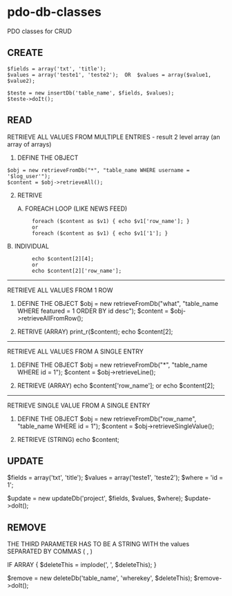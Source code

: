 # pdo-db-classes
PDO classes for CRUD



## CREATE

```
$fields = array('txt', 'title');
$values = array('teste1', 'teste2');  OR  $values = array($value1, $value2);

$teste = new insertDb('table_name', $fields, $values);
$teste->doIt();
```







## READ

RETRIEVE ALL VALUES FROM MULTIPLE ENTRIES - result 2 level array (an array of arrays)

1. DEFINE THE OBJECT
```
$obj = new retrieveFromDb("*", "table_name WHERE username = '$log_user'");
$content = $obj->retrieveAll();
```

2. RETRIVE

	A. FOREACH LOOP (LIKE NEWS FEED)
```
		foreach ($content as $v1) { echo $v1['row_name']; }
		or
		foreach ($content as $v1) { echo $v1['1']; }
```

B. INDIVIDUAL
```
		echo $content[2][4];
		or
		echo $content[2]['row_name'];
```

-----------------------------------------

RETRIEVE ALL VALUES FROM 1 ROW

1. DEFINE THE OBJECT
	$obj = new retrieveFromDb("what", "table_name WHERE featured = 1 ORDER BY id desc");
	$content = $obj->retrieveAllFromRow();

2. RETRIVE (ARRAY)
	print_r($content);
	echo $content[2];

-----------------------------------------

RETRIEVE ALL VALUES FROM A SINGLE ENTRY

1. DEFINE THE OBJECT
	$obj = new retrieveFromDb("*", "table_name WHERE id = 1");
	$content = $obj->retrieveLine();

2. RETRIEVE (ARRAY)
	echo $content['row_name'];
	or
	echo $content[2];

-----------------------------------------

RETRIEVE SINGLE VALUE FROM A SINGLE ENTRY

1. DEFINE THE OBJECT
	$obj = new retrieveFromDb("row_name", "table_name WHERE id = 1");
	$content = $obj->retrieveSingleValue();

2. RETRIEVE (STRING)
	echo $content;







## UPDATE

$fields = array('txt', 'title');
$values = array('teste1', 'teste2');
$where = 'id = 1';

$update = new updateDb('project', $fields, $values, $where);
$update->doIt();







## REMOVE

THE THIRD PARAMETER HAS TO BE A STRING WITH the values SEPARATED BY COMMAS ( , )

IF ARRAY { $deleteThis = implode(', ', $deleteThis); }

$remove = new deleteDb('table_name', 'wherekey', $deleteThis);
$remove->doIt();





